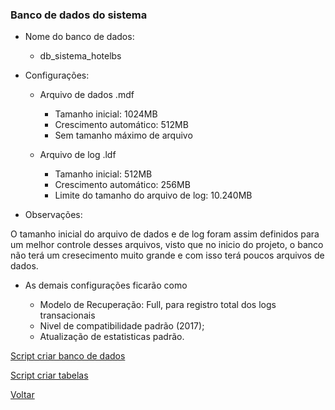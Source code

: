 ### Banco de dados do sistema

-   Nome do banco de dados:

    -   db_sistema_hotelbs

-   Configurações:

    -   Arquivo de dados .mdf

        -   Tamanho inicial: 1024MB
        -   Crescimento automático: 512MB
        -   Sem tamanho máximo de arquivo

    -   Arquivo de log .ldf

        -   Tamanho inicial: 512MB
        -   Crescimento automático: 256MB
        -   Limite do tamanho do arquivo de log: 10.240MB

-   Observações:

O tamanho inicial do arquivo de dados e de log foram assim definidos para um melhor controle desses arquivos, visto que no inicio do projeto, o banco não terá um cresecimento muito grande e com isso terá poucos arquivos de dados.

-   As demais configurações ficarão como

    -   Modelo de Recuperação: Full, para registro total dos logs transacionais
    -   Nivel de compatibilidade padrão (2017);
    -   Atualização de estatisticas padrão.

[Script criar banco de dados](script_criar_banco_de_dados.sql)

[Script criar tabelas](./script_tabelas.sql)

[Voltar](../README.md)

